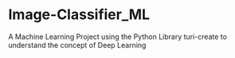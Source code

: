 # Image-Classifier_ML
A Machine Learning Project using the Python Library turi-create to understand the concept of Deep Learning
